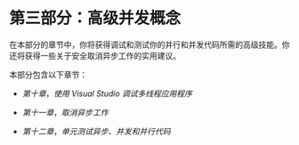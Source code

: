 # 第三部分：高级并发概念

在本部分的章节中，你将获得调试和测试你的并行和并发代码所需的高级技能。你还将获得一些关于安全取消异步工作的实用建议。

本部分包含以下章节：

+   *第十章*，*使用 Visual Studio 调试多线程应用程序*

+   *第十一章*，*取消异步工作*

+   *第十二章*，*单元测试异步、并发和并行代码*
